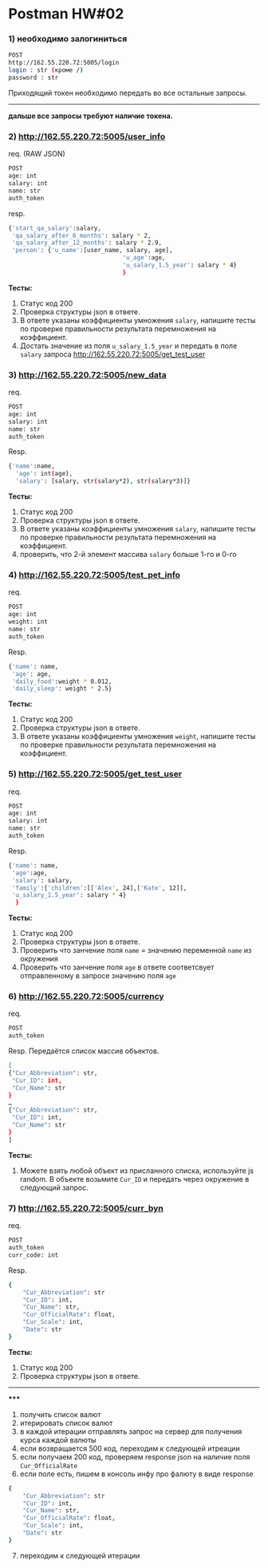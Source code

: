 # Postman HW#02

### 1) необходимо залогиниться
```sh
POST
http://162.55.220.72:5005/login
login : str (кроме /)
password : str
```
Приходящий токен необходимо передать во все остальные запросы.
***
**дальше все запросы требуют наличие токена.**

### 2) http://162.55.220.72:5005/user_info
req. (RAW JSON)
```sh
POST
age: int
salary: int
name: str
auth_token
```
resp.
```sh
{'start_qa_salary':salary,
 'qa_salary_after_6_months': salary * 2,
 'qa_salary_after_12_months': salary * 2.9,
 'person': {'u_name':[user_name, salary, age],
                                'u_age':age,
                                'u_salary_1.5_year': salary * 4}
                                }
```
**Тесты:**
1) Статус код 200
2) Проверка структуры json в ответе.
3) В ответе указаны коэффициенты умножения `salary`, напишите тесты по проверке правильности результата перемножения на коэффициент.
4) Достать значение из поля `u_salary_1.5_year` и передать в поле `salary` запроса http://162.55.220.72:5005/get_test_user

### 3) http://162.55.220.72:5005/new_data
req.
```sh
POST
age: int
salary: int
name: str
auth_token
```
Resp.
```sh
{'name':name,
  'age': int(age),
  'salary': [salary, str(salary*2), str(salary*3)]}
```
**Тесты:**
1) Статус код 200
2) Проверка структуры json в ответе.
3) В ответе указаны коэффициенты умножения `salary`, напишите тесты по проверке правильности результата перемножения на коэффициент.
4) проверить, что 2-й элемент массива `salary` больше 1-го и 0-го

### 4) http://162.55.220.72:5005/test_pet_info
req.
```sh
POST
age: int
weight: int
name: str
auth_token
```
Resp.
```sh
{'name': name,
 'age': age,
 'daily_food':weight * 0.012,
 'daily_sleep': weight * 2.5}
```
**Тесты:**
1) Статус код 200
2) Проверка структуры json в ответе.
3) В ответе указаны коэффициенты умножения `weight`, напишите тесты по проверке правильности результата перемножения на коэффициент.

### 5) http://162.55.220.72:5005/get_test_user
req.
```sh
POST
age: int
salary: int
name: str
auth_token
```
Resp.
```sh
{'name': name,
 'age':age,
 'salary': salary,
 'family':{'children':[['Alex', 24],['Kate', 12]],
 'u_salary_1.5_year': salary * 4}
  }
```
**Тесты:**
1) Статус код 200
2) Проверка структуры json в ответе.
3) Проверить что занчение поля `name` = значению переменной `name` из окружения
4) Проверить что занчение поля `age` в ответе соответсвует отправленному в запросе значению поля `age`

### 6) http://162.55.220.72:5005/currency
req.
```sh
POST
auth_token
```
Resp. Передаётся список массив объектов.
```sh
[
{"Cur_Abbreviation": str,
 "Cur_ID": int,
 "Cur_Name": str
}
…
{"Cur_Abbreviation": str,
 "Cur_ID": int,
 "Cur_Name": str
}
]
```
**Тесты:**
1) Можете взять любой объект из присланного списка, используйте js random.
В объекте возьмите `Cur_ID` и передать через окружение в следующий запрос.

### 7) http://162.55.220.72:5005/curr_byn
req.
```sh
POST
auth_token
curr_code: int
```
Resp.
```sh
{
    "Cur_Abbreviation": str
    "Cur_ID": int,
    "Cur_Name": str,
    "Cur_OfficialRate": float,
    "Cur_Scale": int,
    "Date": str
}
```
**Тесты:**
1) Статус код 200
2) Проверка структуры json в ответе.
---
__***__
1) получить список валют
2) итерировать список валют
3) в каждой итерации отправлять запрос на сервер для получения курса каждой валюты
4) если возвращается 500 код, переходим к следующей итреации
5) если получаем 200 код, проверяем response json на наличие поля `Cur_OfficialRate`
6) если поле есть, пишем в консоль инфу про фалюту в виде response
```sh
{
    "Cur_Abbreviation": str
    "Cur_ID": int,
    "Cur_Name": str,
    "Cur_OfficialRate": float,
    "Cur_Scale": int,
    "Date": str
}
```
7) переходим к следующей итерации
